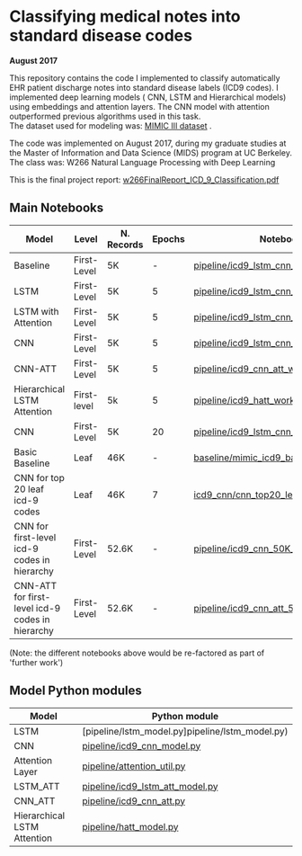 # Classifying medical notes into standard disease codes

**August 2017**

This repository contains the code I implemented to classify automatically EHR patient discharge notes into standard
disease labels (ICD9 codes). I implemented deep learning models ( CNN, LSTM and Hierarchical models) using embeddings and 
attention layers. The CNN model with attention outperformed previous algorithms used in this task.   
The dataset used for modeling was: [MIMIC III dataset](https://mimic.physionet.org) .

The code was implemented on August 2017, during my graduate studies at the Master of Information and Data Science (MIDS) program at UC Berkeley. The class was: W266 Natural Language Processing with Deep Learning   

This is the final project report: [w266FinalReport_ICD_9_Classification.pdf](w266FinalReport_ICD_9_Classification.pdf)

## Main Notebooks
| Model | Level| N. Records | Epochs | Notebook |
| --- | --- | --- | --- | --- |
| Baseline | First-Level | 5K| -|[pipeline/icd9_lstm_cnn_workbook.ipynb](pipeline/icd9_lstm_cnn_workbook.ipynb)|
| LSTM | First-Level | 5K| 5|[pipeline/icd9_lstm_cnn_workbook.ipynb](pipeline/icd9_lstm_cnn_workbook.ipynb)|
| LSTM with Attention| First-Level | 5K|5| [pipeline/icd9_lstm_cnn_workbook.ipynb](pipeline/icd9_lstm_cnn_workbook.ipynb)|
| CNN| First-Level | 5K| 5|[pipeline/icd9_lstm_cnn_workbook.ipynb](pipeline/icd9_lstm_cnn_workbook.ipynb)|
| CNN-ATT| First-Level | 5K| 5|[pipeline/icd9_cnn_att_workbook.ipynb](pipeline/icd9_cnn_att_workbook.ipynb)|
| Hierarchical LSTM Attention | First-level| 5k|5| [pipeline/icd9_hatt_workbook.ipynb](pipeline/icd9_hatt_workbook.ipynb)
| CNN| First-Level | 5K| 20| [pipeline/icd9_lstm_cnn_workbook.ipynb](pipeline/icd9_lstm_cnn_workbook.ipynb)|
| Basic Baseline | Leaf | 46K | - | [baseline/mimic_icd9_baseline.ipynb](baseline/mimic_icd9_baseline.ipynb) |
| CNN for top 20 leaf icd-9 codes | Leaf | 46K | 7 | [icd9_cnn/cnn_top20_leave.ipynb](icd9_cnn/cnn_top20_leave.ipynb) |
| CNN for first-level icd-9 codes in hierarchy | First-Level | 52.6K | - | [pipeline/icd9_cnn_50K_run.ipynb](/pipeline/icd9_cnn_50K_run.ipynb) |
| CNN-ATT for first-level icd-9 codes in hierarchy | First-Level | 52.6K | - | [pipeline/icd9_cnn_att_50K_records.ipynb](pipeline/icd9_cnn_att_50K_records.ipynb) |

(Note: the different notebooks above would be re-factored as part of 'further work')

## Model Python modules

| Model | Python module |
| --- | --- |
| LSTM | [pipeline/lstm_model.py]pipeline/lstm_model.py) |
| CNN | [pipeline/icd9_cnn_model.py](pipeline/icd9_cnn_model.py)  |
| Attention Layer |[pipeline/attention_util.py](pipeline/attention_util.py)  |
| LSTM_ATT | [pipeline/icd9_lstm_att_model.py](pipeline/icd9_lstm_att_model.py)   |
| CNN_ATT | [pipeline/icd9_cnn_att.py](pipeline/icd9_cnn_att.py)   |
| Hierarchical LSTM Attention | [pipeline/hatt_model.py](pipeline/hatt_model.py)  |
